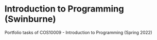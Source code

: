# Introduction to Programming (Swinburne)

Portfolio tasks of COS10009 - Introduction to Programming (Spring 2022)
